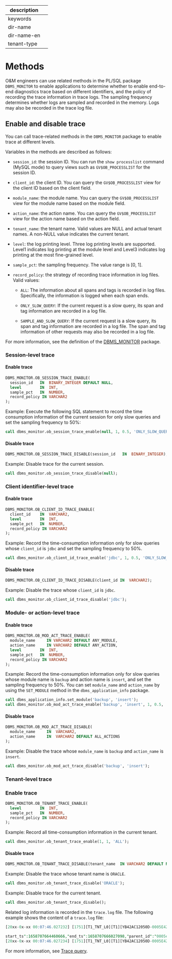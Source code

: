 |description||
|---|---|
|keywords||
|dir-name||
|dir-name-en||
|tenant-type||

# Methods

O&M engineers can use related methods in the PL/SQL package `DBMS_MONITOR` to enable applications to determine whether to enable end-to-end diagnostics trace based on different identifiers, and the policy of recording the trace information in trace logs. The sampling frequency determines whether logs are sampled and recorded in the memory. Logs may also be recorded in the trace log file.

## Enable and disable trace

You can call trace-related methods in the `DBMS_MONITOR` package to enable trace at different levels.

Variables in the methods are described as follows:

- `session_id`: the session ID. You can run the `show processlist` command (MySQL mode) to query views such as `GV$OB_PROCESSLIST` for the session ID.

- `client_id`: the client ID. You can query the `GV$OB_PROCESSLIST` view for the client ID based on the client field.

- `module_name`: the module name. You can query the `GV$OB_PROCESSLIST` view for the module name based on the module field.

- `action_name`: the action name. You can query the `GV$OB_PROCESSLIST` view for the action name based on the action field.

- `tenant_name`: the tenant name. Valid values are NULL and actual tenant names. A non-NULL value indicates the current tenant.

- `level`: the log printing level. Three log printing levels are supported. Level1 indicates log printing at the module level and Level3 indicates log printing at the most fine-grained level.

- `sample_pct`: the sampling frequency. The value range is \[0, 1\].

- `record_policy`: the strategy of recording trace information in log files. Valid values:
   - `ALL`: The information about all spans and tags is recorded in log files. Specifically, the information is logged when each span ends.

   - `ONLY_SLOW_QUERY`: If the current request is a slow query, its span and tag information are recorded in a log file.

   - `SAMPLE_AND_SLOW_QUERY`: If the current request is a slow query, its span and tag information are recorded in a log file. The span and tag information of other requests may also be recorded in a log file.

For more information, see the definition of the [DBMS_MONITOR](../../../700.reference/500.sql-reference/300.pl-reference/300.pl-oracle/1400.pl-system-package-oracle/10000.dbms-monitor-oracle/100.dbms-monitor-overview-oracle.md) package.

### Session-level trace

#### Enable trace

```sql
DBMS_MONITOR.OB_SESSION_TRACE_ENABLE(
  session_id   IN  BINARY_INTEGER DEFAULT NULL,
  level        IN  INT,
  sample_pct   IN  NUMBER,
  record_policy IN VARCHAR2
);

```

Example: Execute the following SQL statement to record the time consumption information of the current session for only slow queries and set the sampling frequency to 50%:

```sql
call dbms_monitor.ob_session_trace_enable(null, 1, 0.5, 'ONLY_SLOW_QUERY');
```

#### Disable trace

```sql
DBMS_MONITOR.OB_SESSION_TRACE_DISABLE(session_id   IN  BINARY_INTEGER);
```

Example: Disable trace for the current session.

```sql
call dbms_monitor.ob_session_trace_disable(null);
```

### Client identifier-level trace

#### Enable trace

```sql
DBMS_MONITOR.OB_CLIENT_ID_TRACE_ENABLE(
  client_id    IN  VARCHAR2,
  level        IN  INT,
  sample_pct   IN  NUMBER,
  record_policy IN VARCHAR2
);
```

Example: Record the time-consumption information only for slow queries whose `client_id` is `jdbc` and set the sampling frequency to 50%.

```sql
call dbms_monitor.ob_client_id_trace_enable('jdbc', 1, 0.5, 'ONLY_SLOW_QUERY');
```

#### Disable trace

```sql
DBMS_MONITOR.OB_CLIENT_ID_TRACE_DISABLE(client_id IN  VARCHAR2);
```

Example: Disable the trace whose `client_id` is `jdbc`.

```sql
call dbms_monitor.ob_client_id_trace_disable('jdbc');
```

### Module- or action-level trace

#### Enable trace

```sql
DBMS_MONITOR.OB_MOD_ACT_TRACE_ENABLE(
  module_name     IN VARCHAR2 DEFAULT ANY_MODULE,
  action_name     IN VARCHAR2 DEFAULT ANY_ACTION,
  level        IN  INT,
  sample_pct   IN  NUMBER,
  record_policy IN VARCHAR2
);
```

Example: Record the time-consumption information only for slow queries whose module name is `backup` and action name is `insert`, and set the sampling frequency to 50%. You can set `module_name` and `action_name` by using the `SET_MODULE` method in the `dbms_application_info` package.

```sql
call dbms_application_info.set_module('backup', 'insert');
call dbms_monitor.ob_mod_act_trace_enable('backup', 'insert', 1, 0.5, 'ONLY_SLOW_QUERY');
```

#### Disable trace

```sql
DBMS_MONITOR.OB_MOD_ACT_TRACE_DISABLE(
  module_name     IN  VARCHAR2,
  action_name     IN  VARCHAR2 DEFAULT ALL_ACTIONS
);
```

Example: Disable the trace whose `module_name` is `backup` and `action_name` is `insert`.

```sql
call dbms_monitor.ob_mod_act_trace_disable('backup', 'insert');
```

### Tenant-level trace

### Enable trace

```sql
DBMS_MONITOR.OB_TENANT_TRACE_ENABLE(
  level        IN  INT,
  sample_pct   IN  NUMBER,
  record_policy IN VARCHAR2
);
```

Example: Record all time-consumption information in the current tenant.

```sql
call dbms_monitor.ob_tenant_trace_enable(1, 1, 'ALL');
```

#### Disable trace

```sql
DBMS_MONITOR.OB_TENANT_TRACE_DISABLE(tenant_name  IN VARCHAR2 DEFAULT NULL);
```

Example: Disable the trace whose tenant name is `ORACLE`.

```sql
call dbms_monitor.ob_tenant_trace_disable('ORACLE');
```

Example: Disable trace for the current tenant.

```sql
call dbms_monitor.ob_tenant_trace_disable();
```

Related log information is recorded in the `trace.log` file. The following example shows the content of a `trace.log` file:

```sql
[20xx-0x-xx 00:07:46.027232] [1751][T1_TNT_L0][T1][YB42AC12050D-0005E42565DA44B2-0-0] {"trace_id":"0005e495-f920-5adc-7cd1-3730afa11dbd","name":"sql_execute","id":"0005e426-2c2b-0755-0000-000000000005","

start_ts":1658707664460666,"end_ts":1658707666027098,"parent_id":"0005e426-3355-05b6-0000-000000000002","is_follow":false}
[20xx-0x-xx 00:07:46.027234] [1751][T1_TNT_L0][T1][YB42AC12050D-0005E42565DA44B2-0-0] {"trace_id":"0005e495-f920-5adc-7cd1-3730afa11dbd","name":"pc_get_plan","id":"0005e426-5aac-d38c-0000-000000000004","start_ts":1658707664460552,"end_ts":1658707664460660,"parent_id":"0005e426-a22f-6cd4-0000-000000000003","is_follow":false}
```

For more information, see [Trace query](https://en.oceanbase.com/docs/enterprise-oceanbase-ocp-en-10000000000838895).
